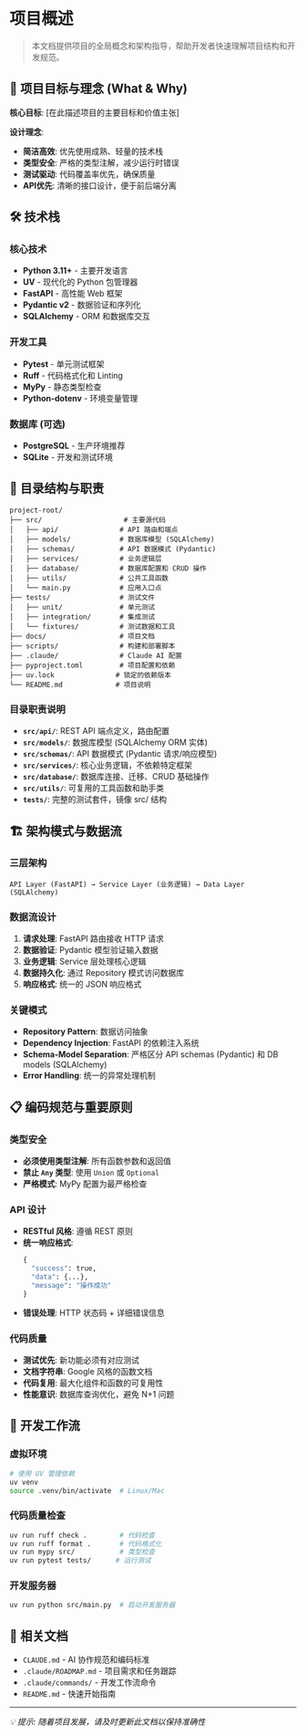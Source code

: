 # 项目概述

> 本文档提供项目的全局概念和架构指导，帮助开发者快速理解项目结构和开发规范。

## 🎯 项目目标与理念 (What & Why)

**核心目标**: [在此描述项目的主要目标和价值主张]

**设计理念**:
- **简洁高效**: 优先使用成熟、轻量的技术栈
- **类型安全**: 严格的类型注解，减少运行时错误
- **测试驱动**: 代码覆盖率优先，确保质量
- **API优先**: 清晰的接口设计，便于前后端分离

## 🛠 技术栈

### 核心技术
- **Python 3.11+** - 主要开发语言
- **UV** - 现代化的 Python 包管理器
- **FastAPI** - 高性能 Web 框架
- **Pydantic v2** - 数据验证和序列化
- **SQLAlchemy** - ORM 和数据库交互

### 开发工具
- **Pytest** - 单元测试框架
- **Ruff** - 代码格式化和 Linting
- **MyPy** - 静态类型检查
- **Python-dotenv** - 环境变量管理

### 数据库 (可选)
- **PostgreSQL** - 生产环境推荐
- **SQLite** - 开发和测试环境

## 📁 目录结构与职责

```
project-root/
├── src/                    # 主要源代码
│   ├── api/               # API 路由和端点
│   ├── models/            # 数据库模型 (SQLAlchemy)
│   ├── schemas/           # API 数据模式 (Pydantic)
│   ├── services/          # 业务逻辑层
│   ├── database/          # 数据库配置和 CRUD 操作
│   ├── utils/             # 公共工具函数
│   └── main.py            # 应用入口点
├── tests/                 # 测试文件
│   ├── unit/              # 单元测试
│   ├── integration/       # 集成测试
│   └── fixtures/          # 测试数据和工具
├── docs/                  # 项目文档
├── scripts/               # 构建和部署脚本
├── .claude/               # Claude AI 配置
├── pyproject.toml         # 项目配置和依赖
├── uv.lock               # 锁定的依赖版本
└── README.md             # 项目说明
```

### 目录职责说明

- **`src/api/`**: REST API 端点定义，路由配置
- **`src/models/`**: 数据库模型 (SQLAlchemy ORM 实体)
- **`src/schemas/`**: API 数据模式 (Pydantic 请求/响应模型)
- **`src/services/`**: 核心业务逻辑，不依赖特定框架
- **`src/database/`**: 数据库连接、迁移、CRUD 基础操作
- **`src/utils/`**: 可复用的工具函数和助手类
- **`tests/`**: 完整的测试套件，镜像 src/ 结构

## 🏗 架构模式与数据流

### 三层架构
```
API Layer (FastAPI) → Service Layer (业务逻辑) → Data Layer (SQLAlchemy)
```

### 数据流设计
1. **请求处理**: FastAPI 路由接收 HTTP 请求
2. **数据验证**: Pydantic 模型验证输入数据
3. **业务逻辑**: Service 层处理核心逻辑
4. **数据持久化**: 通过 Repository 模式访问数据库
5. **响应格式**: 统一的 JSON 响应格式

### 关键模式
- **Repository Pattern**: 数据访问抽象
- **Dependency Injection**: FastAPI 的依赖注入系统
- **Schema-Model Separation**: 严格区分 API schemas (Pydantic) 和 DB models (SQLAlchemy)
- **Error Handling**: 统一的异常处理机制

## 📋 编码规范与重要原则

### 类型安全
- **必须使用类型注解**: 所有函数参数和返回值
- **禁止 `Any` 类型**: 使用 `Union` 或 `Optional`
- **严格模式**: MyPy 配置为最严格检查

### API 设计
- **RESTful 风格**: 遵循 REST 原则
- **统一响应格式**: 
  ```python
  {
    "success": true,
    "data": {...},
    "message": "操作成功"
  }
  ```
- **错误处理**: HTTP 状态码 + 详细错误信息

### 代码质量
- **测试优先**: 新功能必须有对应测试
- **文档字符串**: Google 风格的函数文档
- **代码复用**: 最大化组件和函数的可复用性
- **性能意识**: 数据库查询优化，避免 N+1 问题

## 🔧 开发工作流

### 虚拟环境
```bash
# 使用 UV 管理依赖
uv venv
source .venv/bin/activate  # Linux/Mac
```

### 代码质量检查
```bash
uv run ruff check .        # 代码检查
uv run ruff format .       # 代码格式化
uv run mypy src/           # 类型检查
uv run pytest tests/      # 运行测试
```

### 开发服务器
```bash
uv run python src/main.py  # 启动开发服务器
```

## 🔗 相关文档

- `CLAUDE.md` - AI 协作规范和编码标准
- `.claude/ROADMAP.md` - 项目需求和任务跟踪
- `.claude/commands/` - 开发工作流命令
- `README.md` - 快速开始指南

---

*💡 提示: 随着项目发展，请及时更新此文档以保持准确性*